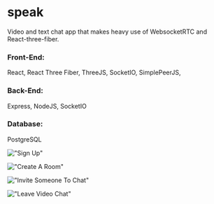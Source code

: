 # speak
Video and text chat app that makes heavy use of WebsocketRTC and React-three-fiber.

### Front-End: 
React, React Three Fiber, ThreeJS, SocketIO, SimplePeerJS, 
### Back-End: 
Express, NodeJS, SocketIO
### Database: 
PostgreSQL


!["Sign Up"](https://github.com/RodoMark/speak/blob/master/client/public/SignUp.PNG?raw=true)

!["Create A Room"](https://github.com/RodoMark/speak/blob/master/client/public/NewRoom.PNG?raw=true)

!["Invite Someone To Chat"](https://github.com/RodoMark/speak/blob/master/client/public/ReceiveCall.PNG?raw=true)

!["Leave Video Chat"](https://github.com/RodoMark/speak/blob/master/client/public/VideoChat.PNG?raw=true)




